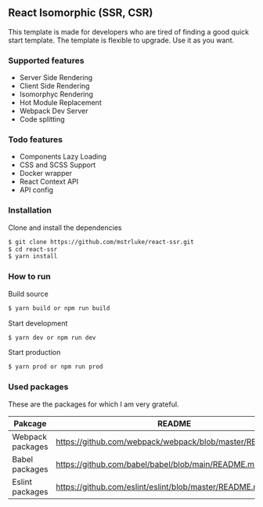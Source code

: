## React Isomorphic (SSR, CSR)

This template is made for developers who are tired of finding a good quick start template.
The template is flexible to upgrade.
Use it as you want.

### Supported features

- Server Side Rendering
- Client Side Rendering
- Isomorphyc Rendering
- Hot Module Replacement
- Webpack Dev Server
- Code splitting

### Todo features

- Components Lazy Loading
- CSS and SCSS Support
- Docker wrapper
- React Context API
- API config

### Installation

Clone and install the dependencies

```sh
$ git clone https://github.com/mstrluke/react-ssr.git
$ cd react-ssr
$ yarn install
```

### How to run

Build source
```sh
$ yarn build or npm run build
```
Start development
```sh
$ yarn dev or npm run dev
```
Start production
```sh
$ yarn prod or npm run prod
```

### Used packages
These are the packages for which I am very grateful.

| Pakcage | README |
| ------ | ------ |
| Webpack packages| https://github.com/webpack/webpack/blob/master/README.md |
| Babel packages| https://github.com/babel/babel/blob/main/README.md |
| Eslint packages| https://github.com/eslint/eslint/blob/master/README.md |